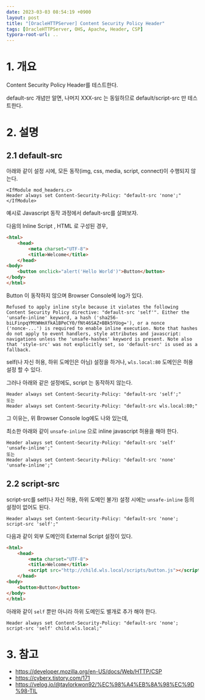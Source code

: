 ```yaml
---
date: 2023-03-03 08:54:19 +0900
layout: post
title: "[OracleHTTPServer] Content Security Policy Header"
tags: [OracleHTTPServer, OHS, Apache, Header, CSP]
typora-root-url: ..
---
```


# 1. 개요

Content Security Policy Header를 테스트한다.

default-src 개념만 알면, 나머지 XXX-src 는 동일하므로 default/script-src 만 테스트한다.



# 2. 설명

## 2.1 default-src

아래와 같이 설정 시에, 모든 동작(img, css, media, script, connect)이 수행되지 않는다.

```
<IfModule mod_headers.c>
Header always set Content-Security-Policy: "default-src 'none';"
</IfModule>
```



예시로 Javascript 동작 과정에서 default-src를 살펴보자.

다음의 Inline Script , HTML 로 구성된 경우,

```html
<html>
	<head>
		<meta charset="UTF-8">
		<title>Welcome</title>
	</head>
<body>
	<button onclick="alert('Hello World')">Button</button>
</body>
</html>
```



Button 이 동작하지 않으며 Browser Console에 log가 있다.

```
Refused to apply inline style because it violates the following Content Security Policy directive: "default-src 'self'". Either the 'unsafe-inline' keyword, a hash ('sha256-biLFinpqYMtWHmXfkA1BPeCY0/fNt46SAZ+BBk5YUog='), or a nonce ('nonce-...') is required to enable inline execution. Note that hashes do not apply to event handlers, style attributes and javascript: navigations unless the 'unsafe-hashes' keyword is present. Note also that 'style-src' was not explicitly set, so 'default-src' is used as a fallback.
```





self(나 자신 허용, 하위 도메인은 아님) 설정을 하거나, `wls.local:80` 도메인은 허용 설정 할 수 있다.

그러나 아래와 같은 설정에도, script 는 동작하지 않는다.

```
Header always set Content-Security-Policy: "default-src 'self';"
또는
Header always set Content-Security-Policy: "default-src wls.local:80;"
```



그 이유는, 위 Browser Console log에도 나와 있는데,

최소한 아래와 같이 `unsafe-inline` 으로 inline javascript 허용을 해야 한다.

```
Header always set Content-Security-Policy: "default-src 'self' 'unsafe-inline';"
또는
Header always set Content-Security-Policy: "default-src 'none' 'unsafe-inline';"
```



## 2.2 script-src

script-src를 self(나 자신 허용, 하위 도메인 불가) 설정 시에는 `unsafe-inline` 등의 설정이 없어도 된다.

```
Header always set Content-Security-Policy: "default-src 'none'; script-src 'self';"
```



다음과 같이 외부 도메인의 External Script 설정이 있다.

```html
<html>
    <head>
        <meta charset="UTF-8">
        <title>Welcome</title>
        <script src="http://child.wls.local/scripts/button.js"></script>
    </head>
<body>
    <button>Button</button>
</body>
</html>
```



아래와 같이 `self` 뿐만 아니라 하위 도메인도 별개로 추가 해야 한다.

```
Header always set Content-Security-Policy: "default-src 'none'; script-src 'self' child.wls.local;"
```



# 3. 참고

- https://developer.mozilla.org/en-US/docs/Web/HTTP/CSP
- https://cyberx.tistory.com/171
- https://velog.io/@taylorkwon92/%EC%98%A4%EB%8A%98%EC%9D%98-TIL
